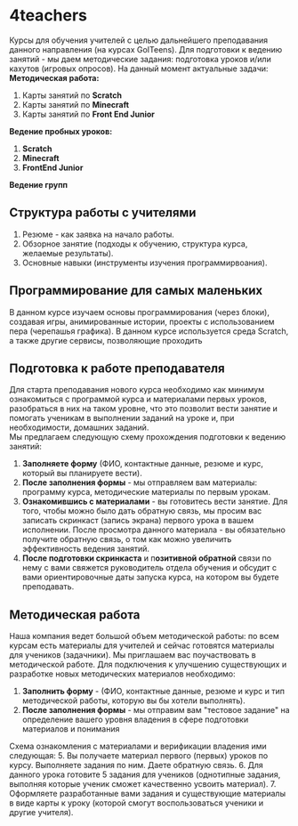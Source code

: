 # 4teachers
Курсы для обучения учителей с целью дальнейшего преподавания данного направления (на курсах GoITeens).
Для подготовки к ведению занятий - мы даем методические задания: подготовка уроков и/или кахутов (игровых опросов).
На данный момент актуальные задачи:
**Методическая работа:**
1. Карты занятий по **Scratch**
2. Карты занятий по **Minecraft**
3. Карты занятий по **Front End Junior**  

**Ведение пробных уроков:**
1. **Scratch**
2. **Minecraft**
3. **FrontEnd Junior**

**Ведение групп**

## Структура работы с учителями
1. Резюме - как заявка на начало работы.
2. Обзорное занятие (подходы к обучению, структура курса, желаемые результаты).
3. Основные навыки (инструменты изучения программирвоания).

## Программирование для самых маленьких
В данном курсе изучаем основы программирования (через блоки), создавая игры, анимированные истории, проекты с использованием пера (черепашья графика). В данном курсе используется среда Scratch, а также другие сервисы, позволяющие проходить 

## Подготовка к работе преподавателя
Для старта преподавания нового курса необходимо как минимум ознакомиться с программой курса и материалами первых уроков, разобраться в них на таком уровне, что это позволит вести занятие и помогать ученикам в выполнении заданий на уроке и, при необходимости, домашних заданий.  
Мы предлагаем следующую схему прохождения подготовки к ведению занятий:
1. **Заполняете форму** (ФИО, контактные данные, резюме и курс, который вы планируете вести).
2. **После заполнения формы** - мы отправляем вам материалы: программу курса, методические материалы по первым урокам.
3. **Ознакомившись с материалами** - вы готовитесь вести занятие. Для того, чтобы можно было дать обратную связь, мы просим вас записать скринкаст (запись экрана) первого урока в вашем исполнении. После просмотра данного материала - вы обязательно получите обратную связь, о том как можно увеличить эффективность ведения занятий.
4. **После подготовки скринкаста** и п**озитивной обратной** связи по нему с вами свяжется руководитель отдела обучения и обсудит с вами ориентировочные даты запуска курса, на котором вы будете преподавать.

## Методическая работа
Наша компания ведет большой объем методической работы: по всем курсам есть материалы для учителей и сейчас готовятся материалы для учеников (задачники). Мы приглашаем вас поучаствовать в методической работе. Для подключения к улучшению существующих и разработке новых методических материалов необходимо:
1. **Заполнить форму** - (ФИО, контактные данные, резюме и курс и тип методической работы, которую вы бы хотели выполнять).
2. **После заполнения формы** - мы отправим вам "тестовое задание" на определение вашего уровня владения в сфере подготовки материалов и  понимания

 Схема ознакомления с материалами и верификации владения ими следующая:
5. Вы получаете материал первого (первых) уроков по курсу. Выполняете задания по ним. Даете обратную связь.
6. Для данного урока готовите 5 задания для учеников (однотипные задания, выполняя которые ученик сможет качественно усвоить материал).
7. Оформляете разработанные вами задания и существующие материалы в виде карты к уроку (которой смогут воспользоваться ученики и другие учителя).